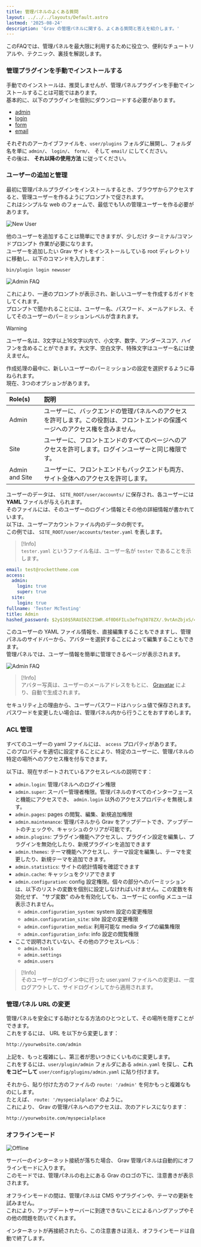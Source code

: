 ```yaml
---
title: 管理パネルのよくある質問
layout: ../../../layouts/Default.astro
lastmod: '2025-08-24'
description: 'Grav の管理パネルに関する、よくある質問と答えを紹介します。'
---
```


このFAQでは、管理パネルを最大限に利用するために役立つ、便利なチュートリアルや、テクニック、裏技を解説します。

<h3 id="manual-installation-of-admin">管理プラグインを手動でインストールする</h3>

手動でのインストールは、推奨しませんが、管理パネルプラグインを手動でインストールすることは可能ではあります。  
基本的に、以下のプラグインを個別にダウンロードする必要があります。

* [admin](https://github.com/getgrav/grav-plugin-admin/archive/master.zip)
* [login](https://github.com/getgrav/grav-plugin-login/archive/master.zip)
* [form](https://github.com/getgrav/grav-plugin-form/archive/master.zip)
* [email](https://github.com/getgrav/grav-plugin-email/archive/master.zip)

それぞれのアーカイブファイルを、`user/plugins` フォルダに展開し、フォルダ名を単に `admin/`、 `login/`、 `form/`、 そして `email/` にしてください。  
その後は、 **それ以降の使用方法** に従ってください。

<h3 id="adding-and-managing-users">ユーザーの追加と管理</h3>

最初に管理パネルプラグインをインストールするとき、ブラウザからアクセスすると、管理ユーザーを作るようにプロンプトで促されます。  
これはシンプルな web のフォームで、最低でも1人の管理ユーザーを作る必要があります。

![New User](../01.introduction/new-user.png)

他のユーザーを追加することは簡単にできますが、少しだけ ターミナル/コマンドプロンプト 作業が必要になります。  
ユーザーを追加したい Grav サイトをインストールしている root ディレクトリに移動し、以下のコマンドを入力します：

```bash
bin/plugin login newuser
```

![Admin FAQ](faq_1.png)

これにより、一連のプロンプトが表示され、新しいユーザーを作成するガイドをしてくれます。  
プロンプトで聞かれることには、ユーザー名、パスワード、メールアドレス、そしてそのユーザーのパーミッションレベルが含まれます。

> [!Warning]  
> ユーザー名は、3文字以上16文字以内で、小文字、数字、アンダースコア、ハイフンを含めることができます。大文字、空白文字、特殊文字はユーザー名には使えません。

作成処理の最中に、新しいユーザーのパーミッションの設定を選択するように尋ねられます。  
現在、3つのオプションがあります。

| Role(s)        | 説明    |
| :-----         | :-----         |
| Admin          | ユーザーに、バックエンドの管理パネルへのアクセスを許可します。この役割は、フロントエンドの保護ページへのアクセス権を含みません。 |
| Site           | ユーザーに、フロントエンドのすべてのページへのアクセスを許可します。ログインユーザーと同じ権限です。 |
| Admin and Site | ユーザーに、フロントエンドもバックエンドも両方、サイト全体へのアクセスを許可します。 |

ユーザーのデータは、 `SITE_ROOT/user/accounts/` に保存され、各ユーザーには **YAML** ファイルが与えられます。  
そのファイルには、そのユーザーのログイン情報とその他の詳細情報が書かれています。  
以下は、ユーザーアカウントファイル内のデータの例です。  
この例では、 `SITE_ROOT/user/accounts/tester.yaml` を表します。

> [!Info]  
> `tester.yaml` というファイル名は、ユーザー名が `tester` であることを示します。

```yaml
email: test@rockettheme.com
access:
  admin:
    login: true
    super: true
  site:
    login: true
fullname: 'Tester McTesting'
title: Admin
hashed_password: $2y$10$5RAUI6ZCISWR.4f0D6FILu3efYq3078ZX/.9vtAnZbjxS/4PXN/WW
```

このユーザーの YAML ファイル情報を、直接編集することもできますし、管理パネルのサイドバーから、アバターを選択することによって編集することもできます。  
管理パネルでは、ユーザー情報を簡単に管理できるページが表示されます。

![Admin FAQ](faq_2.png)

> [!Info]  
> アバター写真は、ユーザーのメールアドレスをもとに、 [Gravatar](https://gravatar.com) により、自動で生成されます。

セキュリティ上の理由から、ユーザーパスワードはハッシュ値で保存されます。  
パスワードを変更したい場合は、管理パネル内から行うことをおすすめします。

<h3 id="managing-acl">ACL 管理</h3>

すべてのユーザーの yaml ファイルには、 `access` プロパティがあります。  
このプロパティを適切に設定することにより、特定のユーザーに、管理パネルの特定の場所へのアクセス権を付与できます。

以下は、現在サポートされているアクセスレベルの説明です：

- `admin.login`: 管理パネルへのログイン権限
- `admin.super`: スーパー管理者権限。管理パネルのすべてのインターフェースと機能にアクセスでき、 `admin.login` 以外のアクセスプロパティを無視します。
- `admin.pages`: pages の閲覧、編集、新規追加権限
- `admin.maintenance`: 管理パネルから Grav をアップデートでき、アップデートのチェックや、キャッシュのクリアが可能です。
- `admin.plugins`: プラグイン機能へアクセスし、プラグイン設定を編集し、プラグインを無効化したり、新規プラグインを追加できます
- `admin.themes`: テーマ機能へアクセスし、テーマ設定を編集し、テーマを変更したり、新規テーマを追加できます。
- `admin.statistics`: サイトの統計情報を確認できます
- `admin.cache`: キャッシュをクリアできます
- `admin.configuration`: config 設定権限。個々の部分へのパーミッションは、以下のリストの変数を個別に設定しなければいけません。この変数を有効化せず、 "サブ変数" のみを有効化しても、ユーザーに config メニューは表示されません。
  - `admin.configuration_system`: system 設定の変更権限
  - `admin.configuration_site`: site 設定の変更権限
  - `admin.configuration_media`: 利用可能な media タイプの編集権限
  - `admin.configuration_info`: info 設定の閲覧権限
- ここで説明されていない、その他のアクセスレベル：
  - `admin.tools`
  - `admin.settings`
  - `admin.users`

> [!Info]  
> そのユーザーがログイン中に行った user.yaml ファイルへの変更は、一度ログアウトして、サイドログインしてから適用されます。

<h3 id="custom-admin-url">管理パネル URL の変更</h3>

管理パネルを安全にする助けとなる方法のひとつとして、その場所を隠すことができます。  
これをするには、 URL を以下から変更します：

```txt
http://yourwebsite.com/admin
```

上記を、もっと複雑にし、第三者が思いつきにくいものに変更します。  
これをするには、`user/plugin/admin` フォルダにある `admin.yaml` を探し、**これをコピーして** `user/config/plugins/admin.yaml` に貼り付けます。

それから、貼り付けた方のファイルの `route: '/admin'` を何かもっと複雑なものにします。  
たとえば、 `route: '/myspecialplace'` のように。  
これにより、 Grav の管理パネルへのアクセスは、次のアドレスになります：

```txt
http://yourwebsite.com/myspecialplace
```

<h3 id="offline-mode">オフラインモード</h3>

![Offline](offline.png)

サーバーのインターネット接続が落ちた場合、 Grav 管理パネルは自動的にオフラインモードに入ります。  
このモードでは、管理パネルの右上にある Grav のロゴの下に、注意書きが表示されます。

オフラインモードの間は、管理パネルは CMS やプラグインや、テーマの更新を試みません。  
これにより、アップデートサーバーに到達できないことによるハングアップやその他の問題を防いでくれます。

インターネットが再接続されたら、この注意書きは消え、オフラインモードは自動で終了します。

